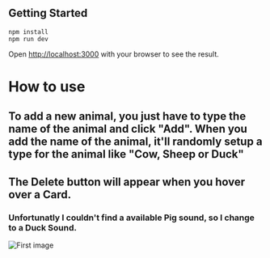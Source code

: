 ## Getting Started

```
npm install
npm run dev
```

Open [http://localhost:3000](http://localhost:3000) with your browser to see the result.

# How to use 
## To add a new animal,  you just have to type the name of the animal and click "Add". When you add the name of the animal, it'll randomly setup a type for the animal like "Cow, Sheep or Duck"
## The Delete button will appear when you hover over a Card.
### Unfortunatly I couldn't find a available Pig sound, so I change to a Duck Sound.
![First image](https://github.com/CarlosRidolfi/animals-list/assets/27232476/c23154ef-6359-44e9-a9e6-be328c8b5bdd)

